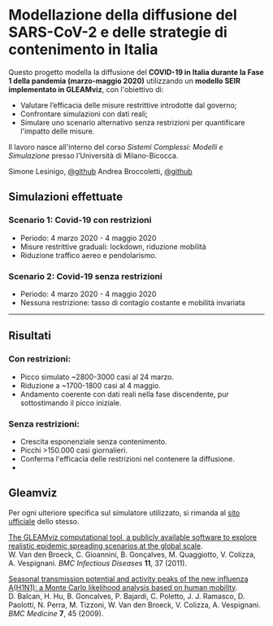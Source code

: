 
# Modellazione della diffusione del SARS-CoV-2 e delle strategie di contenimento in Italia

Questo progetto modella la diffusione del **COVID-19 in Italia durante la Fase 1 della pandemia (marzo-maggio 2020)** utilizzando un **modello SEIR implementato in GLEAMviz**, con l'obiettivo di:
- Valutare l’efficacia delle misure restrittive introdotte dal governo;
- Confrontare simulazioni con dati reali;
- Simulare uno scenario alternativo senza restrizioni per quantificare l'impatto delle misure.

Il lavoro nasce all'interno del corso *Sistemi Complessi: Modelli e Simulazione* presso l’Università di Milano-Bicocca.

Simone Lesinigo, [@github](https://github.com/Leso246)
Andrea Broccoletti, [@github](https://github.com/BrockDeveloper/)

## Simulazioni effettuate

### Scenario 1: Covid-19 con restrizioni
- Periodo: 4 marzo 2020 - 4 maggio 2020
- Misure restrittive graduali: lockdown, riduzione mobilità
- Riduzione traffico aereo e pendolarismo.

### Scenario 2: Covid-19 senza restrizioni
- Periodo: 4 marzo 2020 - 4 maggio 2020
- Nessuna restrizione: tasso di contagio costante e mobilità invariata

---

## Risultati

### Con restrizioni:
- Picco simulato ~2800-3000 casi al 24 marzo.
- Riduzione a ~1700-1800 casi al 4 maggio.
- Andamento coerente con dati reali nella fase discendente, pur sottostimando il picco iniziale.

### Senza restrizioni:
- Crescita esponenziale senza contenimento.
- Picchi >150.000 casi giornalieri.
- Conferma l'efficacia delle restrizioni nel contenere la diffusione.
- 
## Gleamviz
Per ogni ulteriore specifica sul simulatore utilizzato, si rimanda al [sito ufficiale](https://www.gleamviz.org/index.html) dello stesso.

[The GLEAMviz computational tool, a publicly available software to explore realistic epidemic spreading scenarios at the global scale](http://www.biomedcentral.com/1471-2334/11/37).  
W. Van den Broeck, C. Gioannini, B. Gonçalves, M. Quaggiotto, V. Colizza, A. Vespignani. _BMC Infectious Diseases_ **11**, 37 (2011).

[Seasonal transmission potential and activity peaks of the new influenza A(H1N1): a Monte Carlo likelihood analysis based on human mobility](http://www.biomedcentral.com/1741-7015/7/45/abstract).  
D. Balcan, H. Hu, B. Goncalves, P. Bajardi, C. Poletto, J. J. Ramasco, D. Paolotti, N. Perra, M. Tizzoni, W. Van den Broeck, V. Colizza, A. Vespignani. _BMC Medicine_ **7**, 45 (2009).

